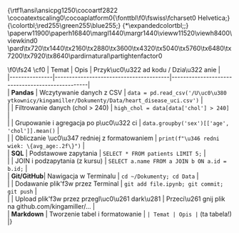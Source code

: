 {\rtf1\ansi\ansicpg1250\cocoartf2822
\cocoatextscaling0\cocoaplatform0{\fonttbl\f0\fswiss\fcharset0 Helvetica;}
{\colortbl;\red255\green255\blue255;}
{\*\expandedcolortbl;;}
\paperw11900\paperh16840\margl1440\margr1440\vieww11520\viewh8400\viewkind0
\pard\tx720\tx1440\tx2160\tx2880\tx3600\tx4320\tx5040\tx5760\tx6480\tx7200\tx7920\tx8640\pardirnatural\partightenfactor0

\f0\fs24 \cf0 | Temat         | Opis                                   | Przyk\uc0\u322 ad kodu / Dzia\u322 anie                       |\
|---------------|----------------------------------------|-------------------------------------------------|\
| **Pandas**    | Wczytywanie danych z CSV              | `data = pd.read_csv('/U\uc0\u380 ytkownicy/kingamiller/Dokumenty/Data/heart_disease_uci.csv')` |\
|               | Filtrowanie danych (chol > 240)        | `high_chol = data[data['chol'] > 240]`          |\
|               | Grupowanie i agregacja po p\uc0\u322 ci         | `data.groupby('sex')[['age', 'chol']].mean()`   |\
|               | Obliczanie \uc0\u347 redniej z formatowaniem    | `print(f"\u346 redni wiek: \{avg_age:.2f\}")`          |\
| **SQL**       | Podstawowe zapytania                   | `SELECT * FROM patients LIMIT 5;`               |\
|               | JOIN i podzapytania (z kursu)          | `SELECT a.name FROM a JOIN b ON a.id = b.id;`   |\
| **Git/GitHub**| Nawigacja w Terminalu                  | `cd ~/Dokumenty; cd Data`                       |\
|               | Dodawanie plik\'f3w przez Terminal        | `git add file.ipynb; git commit; git push`      |\
|               | Upload plik\'f3w przez przegl\uc0\u261 dark\u281        | Przeci\u261 gnij plik na github.com/kingamiller/...  |\
| **Markdown**  | Tworzenie tabel i formatowanie         | `| Temat | Opis |` (ta tabela!)                |}